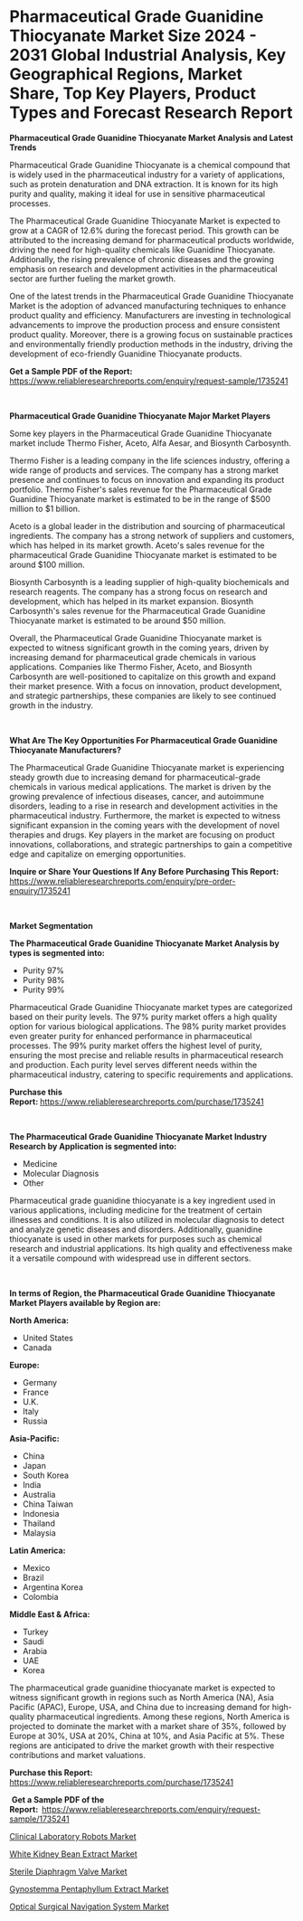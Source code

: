<p><h1>Pharmaceutical Grade Guanidine Thiocyanate Market Size 2024 - 2031 Global Industrial Analysis, Key Geographical Regions, Market Share, Top Key Players, Product Types and Forecast Research Report</h1></p><p><strong>Pharmaceutical Grade Guanidine Thiocyanate Market Analysis and Latest Trends</strong></p>
<p><p>Pharmaceutical Grade Guanidine Thiocyanate is a chemical compound that is widely used in the pharmaceutical industry for a variety of applications, such as protein denaturation and DNA extraction. It is known for its high purity and quality, making it ideal for use in sensitive pharmaceutical processes.</p><p>The Pharmaceutical Grade Guanidine Thiocyanate Market is expected to grow at a CAGR of 12.6% during the forecast period. This growth can be attributed to the increasing demand for pharmaceutical products worldwide, driving the need for high-quality chemicals like Guanidine Thiocyanate. Additionally, the rising prevalence of chronic diseases and the growing emphasis on research and development activities in the pharmaceutical sector are further fueling the market growth.</p><p>One of the latest trends in the Pharmaceutical Grade Guanidine Thiocyanate Market is the adoption of advanced manufacturing techniques to enhance product quality and efficiency. Manufacturers are investing in technological advancements to improve the production process and ensure consistent product quality. Moreover, there is a growing focus on sustainable practices and environmentally friendly production methods in the industry, driving the development of eco-friendly Guanidine Thiocyanate products.</p></p>
<p><strong>Get a Sample PDF of the Report:&nbsp;</strong> <a href="https://www.reliableresearchreports.com/enquiry/request-sample/1735241">https://www.reliableresearchreports.com/enquiry/request-sample/1735241</a></p>
<p>&nbsp;</p>
<p><strong>Pharmaceutical Grade Guanidine Thiocyanate Major Market Players</strong></p>
<p><p>Some key players in the Pharmaceutical Grade Guanidine Thiocyanate market include Thermo Fisher, Aceto, Alfa Aesar, and Biosynth Carbosynth.</p><p>Thermo Fisher is a leading company in the life sciences industry, offering a wide range of products and services. The company has a strong market presence and continues to focus on innovation and expanding its product portfolio. Thermo Fisher's sales revenue for the Pharmaceutical Grade Guanidine Thiocyanate market is estimated to be in the range of $500 million to $1 billion.</p><p>Aceto is a global leader in the distribution and sourcing of pharmaceutical ingredients. The company has a strong network of suppliers and customers, which has helped in its market growth. Aceto's sales revenue for the pharmaceutical Grade Guanidine Thiocyanate market is estimated to be around $100 million.</p><p>Biosynth Carbosynth is a leading supplier of high-quality biochemicals and research reagents. The company has a strong focus on research and development, which has helped in its market expansion. Biosynth Carbosynth's sales revenue for the Pharmaceutical Grade Guanidine Thiocyanate market is estimated to be around $50 million.</p><p>Overall, the Pharmaceutical Grade Guanidine Thiocyanate market is expected to witness significant growth in the coming years, driven by increasing demand for pharmaceutical grade chemicals in various applications. Companies like Thermo Fisher, Aceto, and Biosynth Carbosynth are well-positioned to capitalize on this growth and expand their market presence. With a focus on innovation, product development, and strategic partnerships, these companies are likely to see continued growth in the industry.</p></p>
<p>&nbsp;</p>
<p><strong>What Are The Key Opportunities For Pharmaceutical Grade Guanidine Thiocyanate Manufacturers?</strong></p>
<p><p>The Pharmaceutical Grade Guanidine Thiocyanate market is experiencing steady growth due to increasing demand for pharmaceutical-grade chemicals in various medical applications. The market is driven by the growing prevalence of infectious diseases, cancer, and autoimmune disorders, leading to a rise in research and development activities in the pharmaceutical industry. Furthermore, the market is expected to witness significant expansion in the coming years with the development of novel therapies and drugs. Key players in the market are focusing on product innovations, collaborations, and strategic partnerships to gain a competitive edge and capitalize on emerging opportunities.</p></p>
<p><strong>Inquire or Share Your Questions If Any Before Purchasing This Report:</strong> <a href="https://www.reliableresearchreports.com/enquiry/pre-order-enquiry/1735241">https://www.reliableresearchreports.com/enquiry/pre-order-enquiry/1735241</a></p>
<p>&nbsp;</p>
<p><strong>Market Segmentation</strong></p>
<p><strong>The Pharmaceutical Grade Guanidine Thiocyanate Market Analysis by types is segmented into:</strong></p>
<p><ul><li>Purity 97%</li><li>Purity 98%</li><li>Purity 99%</li></ul></p>
<p><p>Pharmaceutical Grade Guanidine Thiocyanate market types are categorized based on their purity levels. The 97% purity market offers a high quality option for various biological applications. The 98% purity market provides even greater purity for enhanced performance in pharmaceutical processes. The 99% purity market offers the highest level of purity, ensuring the most precise and reliable results in pharmaceutical research and production. Each purity level serves different needs within the pharmaceutical industry, catering to specific requirements and applications.</p></p>
<p><strong>Purchase this Report:&nbsp;</strong><a href="https://www.reliableresearchreports.com/purchase/1735241">https://www.reliableresearchreports.com/purchase/1735241</a></p>
<p>&nbsp;</p>
<p><strong>The Pharmaceutical Grade Guanidine Thiocyanate Market Industry Research by Application is segmented into:</strong></p>
<p><ul><li>Medicine</li><li>Molecular Diagnosis</li><li>Other</li></ul></p>
<p><p>Pharmaceutical grade guanidine thiocyanate is a key ingredient used in various applications, including medicine for the treatment of certain illnesses and conditions. It is also utilized in molecular diagnosis to detect and analyze genetic diseases and disorders. Additionally, guanidine thiocyanate is used in other markets for purposes such as chemical research and industrial applications. Its high quality and effectiveness make it a versatile compound with widespread use in different sectors.</p></p>
<p>&nbsp;</p>
<p><strong>In terms of Region, the Pharmaceutical Grade Guanidine Thiocyanate Market Players available by Region are:</strong></p>
<p>
    <p> <strong> North America: </strong>
        <ul>
            <li>United States</li>
            <li>Canada</li>
        </ul>
        </p> 
    <p> <strong> Europe: </strong>
        <ul>
            <li>Germany</li>
            <li>France</li>
            <li>U.K.</li>
            <li>Italy</li>
            <li>Russia</li>
        </ul>
        </p> 
    <p> <strong> Asia-Pacific: </strong>
        <ul>
            <li>China</li>
            <li>Japan</li>
            <li>South Korea</li>
            <li>India</li>
            <li>Australia</li>
            <li>China Taiwan</li>
            <li>Indonesia</li>
            <li>Thailand</li>
            <li>Malaysia</li>
        </ul>
        </p> 
    <p> <strong> Latin America: </strong>
        <ul>
            <li>Mexico</li>
            <li>Brazil</li>
            <li>Argentina Korea</li>
            <li>Colombia</li>
        </ul>
        </p> 
    <p> <strong> Middle East & Africa: </strong>
        <ul>
            <li>Turkey</li>
            <li>Saudi</li>
            <li>Arabia</li>
            <li>UAE</li>
            <li>Korea</li>
        </ul>
    </p>
    </p>
<p><p>The pharmaceutical grade guanidine thiocyanate market is expected to witness significant growth in regions such as North America (NA), Asia Pacific (APAC), Europe, USA, and China due to increasing demand for high-quality pharmaceutical ingredients. Among these regions, North America is projected to dominate the market with a market share of 35%, followed by Europe at 30%, USA at 20%, China at 10%, and Asia Pacific at 5%. These regions are anticipated to drive the market growth with their respective contributions and market valuations.</p></p>
<p><strong>Purchase this Report: </strong><a href="https://www.reliableresearchreports.com/purchase/1735241">https://www.reliableresearchreports.com/purchase/1735241</a></p>
<p>&nbsp;<strong>Get a Sample PDF of the Report:&nbsp;&nbsp;</strong><a href="https://www.reliableresearchreports.com/enquiry/request-sample/1735241">https://www.reliableresearchreports.com/enquiry/request-sample/1735241</a></p>
<p><strong></strong></p>
<p><p><a href="https://github.com/elizabethdagraca/Market-Research-Report-List-2/blob/main/clinical-laboratory-robots-market.md">Clinical Laboratory Robots Market</a></p><p><a href="https://medium.com/@crystalpena2022/white-kidney-bean-extract-market-comprehensive-assessment-by-type-application-and-geography-dbe1d1547e0e">White Kidney Bean Extract Market</a></p><p><a href="https://issuu.com/reportprime-2/docs/sterile-diaphragm-valve-market-size-2030.pptx">Sterile Diaphragm Valve Market</a></p><p><a href="https://medium.com/@crystalpena2022/gynostemma-pentaphyllum-extract-market-furnishes-information-on-market-share-market-trends-and-7fa5bde1252f">Gynostemma Pentaphyllum Extract Market</a></p><p><a href="https://issuu.com/reportprime-2/docs/optical-surgical-navigation-system-market-size-203">Optical Surgical Navigation System Market</a></p></p>
